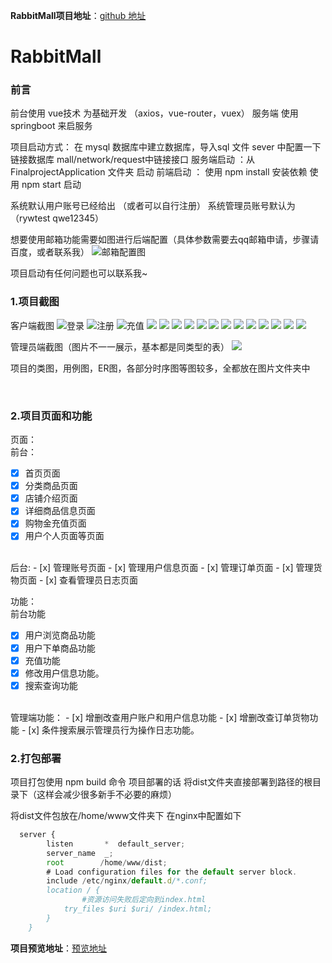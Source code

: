 **RabbitMall项目地址**：[github 地址](https://github.com/SSDWGG/rabbitMall.git)

# RabbitMall

### 前言

前台使用 vue技术 为基础开发  （axios，vue-router，vuex）
服务端 使用 springboot 来启服务


项目启动方式：
在 mysql 数据库中建立数据库，导入sql 文件
sever 中配置一下链接数据库
mall/network/request中链接接口
服务端启动 ：从FinalprojectApplication 文件夹 启动
前端启动 ：  使用 npm install 安装依赖   使用 npm start 启动


系统默认用户账号已经给出 （或者可以自行注册）
系统管理员账号默认为（rywtest      qwe12345）


想要使用邮箱功能需要如图进行后端配置（具体参数需要去qq邮箱申请，步骤请百度，或者联系我）
![邮箱配置图](图片/邮箱配置图.png)

项目启动有任何问题也可以联系我~
<br/>

### 1.项目截图
客户端截图
![登录](客户端图片/登录.png)
![注册](客户端图片/注册.png)
![充值](客户端图片/充值.png)
![](客户端图片/店铺评分.png)
![](客户端图片/店铺详情.png)
![](客户端图片/分类商品.png)
![](客户端图片/个人账户.png)
![](客户端图片/排行榜.png)
![](客户端图片/全部商品.png)
![](客户端图片/首页1.png)
![](客户端图片/首页2.png)
![](客户端图片/首页3.png)
![](客户端图片/详情页1.png)
![](客户端图片/详情页2.png)
![](客户端图片/详情页3.png)
![](客户端图片/修改个人信息.png)

管理员端截图（图片不一一展示，基本都是同类型的表）
![](管理员图片/管理用户信息.png)

项目的类图，用例图，ER图，各部分时序图等图较多，全都放在图片文件夹中

<br/>

### 2.项目页面和功能

页面：
<br/>
    前台：
- [x] 首页页面
- [x] 分类商品页面
- [x] 店铺介绍页面
- [x] 详细商品信息页面
- [x] 购物金充值页面
- [x] 用户个人页面等页面
<br/>
    后台:
- [x] 管理账号页面
- [x] 管理用户信息页面
- [x] 管理订单页面
- [x] 管理货物页面
- [x] 查看管理员日志页面

功能：
<br/>
    前台功能
- [x] 用户浏览商品功能
- [x] 用户下单商品功能
- [x] 充值功能
- [x] 修改用户信息功能。
- [x] 搜索查询功能
<br/>
    管理端功能：
- [x] 增删改查用户账户和用户信息功能
- [x] 增删改查订单货物功能
- [x] 条件搜索展示管理员行为操作日志功能。

<br/>


### 2.打包部署
项目打包使用 npm build 命令
项目部署的话 将dist文件夹直接部署到路径的根目录下（这样会减少很多新手不必要的麻烦）

将dist文件包放在/home/www文件夹下
在nginx中配置如下
```javascript
  server {
        listen       *  default_server;
        server_name  _;
        root        /home/www/dist;
        # Load configuration files for the default server block.
        include /etc/nginx/default.d/*.conf;
        location / {
                #资源访问失败后定向到index.html
            try_files $uri $uri/ /index.html;
        }    
    }
```

**项目预览地址**：[预览地址](http://ssdwgg.xyz)
<br/>